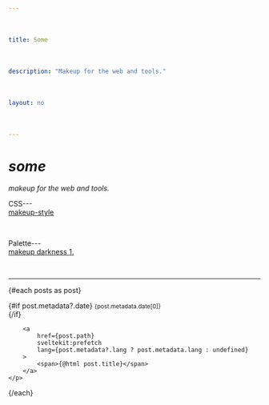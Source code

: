 ```yaml
---
title: Some
description: "Makeup for the web and tools."
layout: no
---
```


<div class="wrapper">

# *Some*

*Makeup for the web and tools.*

CSS---[makeup-style](/style)

Palette---[makeup darkness 1.](/darkness-1)

<Hr --hr-width="100%" />

{#each posts as post}
	<p>
		{#if post.metadata?.date}
			<small>
				<time>{post.metadata.date[0]}</time>
			</small>
			<br aria-hidden="true">
		{/if}

		<a
			href={post.path}
			sveltekit:prefetch
			lang={post.metadata?.lang ? post.metadata.lang : undefined}
		>
			<span>{@html post.title}</span>
		</a>
	</p>
{/each}

</div>

<style>
	.wrapper {
		padding-inline-start: var(--view-inline);
		padding-inline-end: var(--view-inline);

		/* Adjust font-size */
		font-size: clamp(
			var(--font-size) + .125rem,
			var(--font-size) + min(.75vw,1.5vh),
			1.75rem
		);
	}

	h1, h1 + p em {
		text-transform: lowercase;
	}

	a {
		display: block;
		min-height: var(--TOUCH-TARGET-SIZE, 48px);
		min-width: var(--TOUCH-TARGET-SIZE, 48px);
	}
</style>

<script context="module">
	import { getPostsFromFiles } from '$libs/utils/index.js';

	const markdownFiles = import.meta.glob("./*.md", { eager: true });
	const excludeFiles = ["index"];

	export const hydrate = false;

	export const load = async ({ url }) => {
		return {
			props: {
				posts: getPostsFromFiles(markdownFiles, url).filter(
					item => !excludeFiles.includes(item.title),
				),
			},
		};
	};
</script>

<script>
	import Hr from "$libs/Hr.svelte"
	export let posts = [];
</script>
